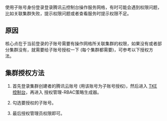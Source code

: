 使用子账号身份登录登录腾讯云控制台操作服务网格，有时可能会遇到权限问题，比如关联集群失败，提示权限问题或者查看服务时提示权限不足。

## 原因
核心点在于当前登录的子账号需要有操作网格所关联集群的权限，如果没有或者部分集群没有，就需要给子账号授权一下 (每个集群都需要)，可参考以下授权方法。


## 集群授权方法
1. 首先登录集群创建者的腾讯云账号 (用该账号为子账号授权)，然后进入 [TKE 控制台](https://console.cloud.tencent.com/tke2/cluster)，再进入 授权管理-RBAC策略生成器。

2. 勾选要授权的子账号。

3. 最后授权管理员权限即可。
